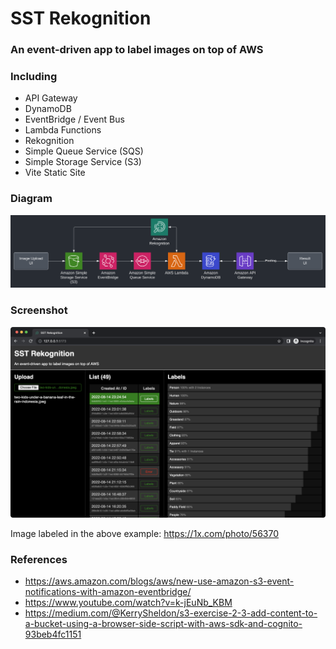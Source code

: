 # SST Rekognition

### An event-driven app to label images on top of AWS

### Including

- API Gateway
- DynamoDB
- EventBridge / Event Bus
- Lambda Functions
- Rekognition
- Simple Queue Service (SQS)
- Simple Storage Service (S3)
- Vite Static Site

### Diagram

![alt](frontend/public/diagram.svg)

### Screenshot

![alt](frontend/public/screenshot.png)

Image labeled in the above example: https://1x.com/photo/56370

### References

- https://aws.amazon.com/blogs/aws/new-use-amazon-s3-event-notifications-with-amazon-eventbridge/
- https://www.youtube.com/watch?v=k-jEuNb_KBM
- https://medium.com/@KerrySheldon/s3-exercise-2-3-add-content-to-a-bucket-using-a-browser-side-script-with-aws-sdk-and-cognito-93beb4fc1151
